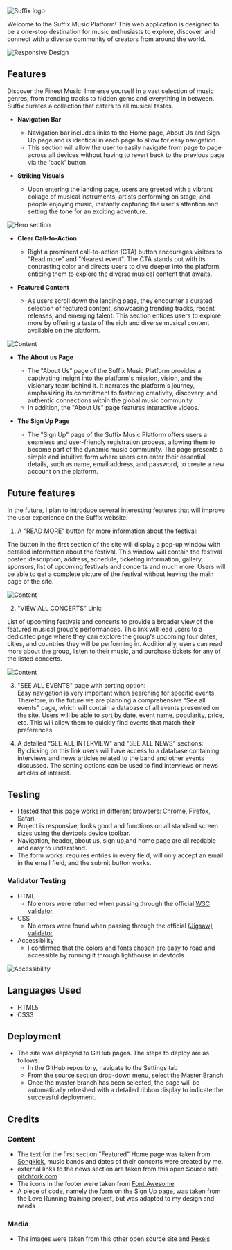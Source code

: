 ![Suffix logo](assets/images/Group-13.png)

Welcome to the Suffix Music Platform! This web application is designed to be a one-stop destination for music enthusiasts to explore, discover, and connect with a diverse community of creators from around the world.

![Responsive Design](assets/images/responsive-website.png)
## Features 

Discover the Finest Music: Immerse yourself in a vast selection of music genres, from trending tracks to hidden gems and everything in between. Suffix curates a collection that caters to all musical tastes.

- __Navigation Bar__

    - Navigation bar includes links to the Home page, About Us and Sign Up page and is identical in each page to allow for easy navigation. 
    - This section will allow the user to easily navigate from page to page across all devices without having to revert back to the previous page via the ‘back’ button.

- __Striking Visuals__

    - Upon entering the landing page, users are greeted with a vibrant collage of musical instruments, artists performing on stage, and people enjoying music, instantly capturing the user's attention and setting the tone for an exciting adventure.

![Hero section](assets/images/hero-section.png)

- __Clear Call-to-Action__
    - Right a prominent call-to-action (CTA) button encourages visitors to "Read more" and "Nearest event". The CTA stands out with its contrasting color and directs users to dive deeper into the platform, enticing them to explore the diverse musical content that awaits.  

- __Featured Content__

    - As users scroll down the landing page, they encounter a curated selection of featured content, showcasing trending tracks, recent releases, and emerging talent. This section entices users to explore more by offering a taste of the rich and diverse musical content available on the platform.  
    
![Content](assets/images/content.png)

- __The About us Page__

    - The "About Us" page of the Suffix Music Platform provides a captivating insight into the platform's mission, vision, and the visionary team behind it. It narrates the platform's journey, emphasizing its commitment to fostering creativity, discovery, and authentic connections within the global music community. 
    - In addition, the "About Us" page features interactive videos. 

- __The Sign Up Page__

    - The "Sign Up" page of the Suffix Music Platform offers users a seamless and user-friendly registration process, allowing them to become part of the dynamic music community. The page presents a simple and intuitive form where users can enter their essential details, such as name, email address, and password, to create a new account on the platform.

## Future features
In the future, I plan to introduce several interesting features that will improve the user experience on the Suffix website:
1. A "READ MORE" button for more information about the festival:  

The button in the first section of the site will display a pop-up window with detailed information about the festival. This window will contain the festival poster, description, address, schedule, ticketing information, gallery, sponsors, list of upcoming festivals and concerts and much more. Users will be able to get a complete picture of the festival without leaving the main page of the site.

![Content](assets/images/read-more-btn.png)

2. "VIEW ALL CONCERTS" Link:  


List of upcoming festivals and concerts to provide a broader view of the featured musical group's performances. This link will lead users to a dedicated page where they can explore the group's upcoming tour dates, cities, and countries they will be performing in. Additionally, users can read more about the group, listen to their music, and purchase tickets for any of the listed concerts.

![Content](assets/images/view-concerts-link.png)

3. "SEE ALL EVENTS" page with sorting option:  
Easy navigation is very important when searching for specific events. Therefore, in the future we are planning a comprehensive "See all events" page, which will contain a database of all events presented on the site. Users will be able to sort by date, event name, popularity, price, etc. This will allow them to quickly find events that match their preferences.  

4. A detailed "SEE ALL INTERVIEW" and "SEE ALL NEWS" sections:  
By clicking on this link users will have access to a database containing interviews and news articles related to the band and other events discussed. The sorting options can be used to find interviews or news articles of interest.


## Testing 

- I tested that this page works in different browsers: Chrome, Firefox, Safari.
- Project is responsive, looks good and functions on all standard screen sizes using the devtools device toolbar.
- Navigation, header, about us, sign up,and home page are all readable and easy to understand.
- The form works: requires entries in every field, will only accept an email in the email field, and the submit button works.

### Validator Testing 

- HTML
  - No errors were returned when passing through the official [W3C validator](https://validator.w3.org/nu/?doc=https%3A%2F%2Fcode-institute-org.github.io%2Flove-running-2.0%2Findex.html)
- CSS
  - No errors were found when passing through the official [(Jigsaw) validator](https://validator.w3.org/nu/?doc=https%3A%2F%2Fanestezia-zip.github.io%2FSuffix%2F)
- Accessibility
    - I confirmed that the colors and fonts chosen are easy to read and accessible by running it through lighthouse in devtools  

![Accessibility](assets/images/lighthouse-dekstop.png)


## Languages Used

- HTML5
- CSS3


## Deployment 

- The site was deployed to GitHub pages. The steps to deploy are as follows: 
  - In the GitHub repository, navigate to the Settings tab 
  - From the source section drop-down menu, select the Master Branch
  - Once the master branch has been selected, the page will be automatically refreshed with a detailed ribbon display to indicate the successful deployment. 

## Credits 

### Content 

- The text for the first section "Featured" Home page was taken from [Songkick](https://www.songkick.com/festivals/countries/ie), music bands and dates of their concerts were created by me.
- external links to the news section are taken from this open Source site [pitchfork.com](https://pitchfork.com/)
- The icons in the footer were taken from [Font Awesome](https://fontawesome.com/)
- A piece of code, namely the form on the Sign Up page, was taken from the Love Running training project, but was adapted to my design and needs

### Media

- The images were taken from this other open source site and [Pexels](https://www.pexels.com/)


